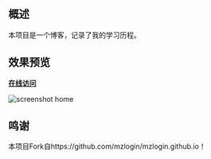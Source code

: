 ## 概述

本项目是一个博客，记录了我的学习历程。

## 效果预览

**[在线访问](https://accelyu.xyz)**

![screenshot home](https://mazhuang.org/assets/images/screenshots/home.png)

## 鸣谢

本项目Fork自https://github.com/mzlogin/mzlogin.github.io！